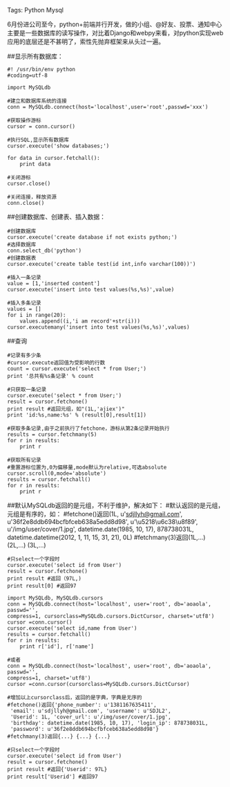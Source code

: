 Tags: Python Mysql


6月份进公司至今，python+前端并行开发，做的小组、@好友、投票、通知中心主要是一些数据库的读写操作，对比着Django和webpy来看，对python实现web应用的底层还是不甚明了，索性先抛弃框架来从头过一遍。

##显示所有数据库：

    #! /usr/bin/env python
    #coding=utf-8

    import MySQLdb

    #建立和数据库系统的连接
    conn = MySQLdb.connect(host='localhost',user='root',passwd='xxx')

    #获取操作游标
    cursor = conn.cursor()

    #执行SQL,显示所有数据库
    cursor.execute('show databases;')

    for data in cursor.fetchall():
        print data

    #关闭游标
    cursor.close()

    #关闭连接，释放资源
    conn.close()

##创建数据库、创建表、插入数据：

    #创建数据库
    cursor.execute('create database if not exists python;')
    #选择数据库
    conn.select_db('python')
    #创建数据表
    cursor.execute('create table test(id int,info varchar(100))')

    #插入一条记录
    value = [1,'inserted content']
    cursor.execute('insert into test values(%s,%s)',value)

    #插入多条记录
    values = []
    for i in range(20):
        values.append((i,'i am record'+str(i)))
    cursor.executemany('insert into test values(%s,%s)',values)

##查询
    
    #记录有多少条
    #cursor.execute返回值为受影响的行数
    count = cursor.execute('select * from User;')
    print '总共有%s条记录' % count

    #只获取一条记录
    cursor.execute('select * from User;')
    result = cursor.fetchone()
    print result #返回元组，如"(1L,'ajiex')"
    print 'id:%s,name:%s' % (result[0],result[1])
    
    #获取多条记录,由于之前执行了fetchone，游标从第2条记录开始执行
    results = cursor.fetchmany(5)
    for r in results:
        print r
    
    #获取所有记录
    #重置游标位置为,0为偏移量,mode默认为relative,可选absolute
    cursor.scroll(0,mode='absolute')
    results = cursor.fetchall()
    for r in results:
        print r 

##默认MySQLdb返回的是元组，不利于维护，解决如下：
    #默认返回的是元组，元组是有序的，如：
    #fetchone()返回(1L, u'sdjllyh@gmail.com', u'36f2e8ddb694bcfbfceb638a5edd8d98', 
     u'\u5218\u6c38\u8f89', u'/img/user/cover/1.jpg', datetime.date(1985, 10, 17), 
     878738031L, datetime.datetime(2012, 1, 11, 15, 31, 21), 0L)
    #fetchmany(3)返回(1L,...) (2L,...) (3L,...)

    #只select一个字段时
    cursor.execute('select id from User')
    result = cursor.fetchone()
    print result #返回（97L,)
    print result[0] #返回97

    import MySQLdb, MySQLdb.cursors
    conn = MySQLdb.connect(host='localhost', user='root', db='aoaola', passwd='', 
    compress=1, cursorclass=MySQLdb.cursors.DictCursor, charset='utf8')
    cursor =conn.cursor()
    cursor.execute('select id,name from User')
    results = cursor.fetchall()
    for r in results:
        print r['id'], r['name']

    #或者
    conn = MySQLdb.connect(host='localhost', user='root', db='aoaola', passwd='', 
    compress=1, charset='utf8')
    cursor =conn.cursor(cursorclass=MySQLdb.cursors.DictCursor)

    #增加以上cursorclass后，返回的是字典，字典是无序的
    #fetchone()返回{'phone_number': u'1381167635411', 
     'email': u'sdjllyh@gmail.com', 'username': u'SDJL2', 
     'Userid': 1L, 'cover_url': u'/img/user/cover/1.jpg', 
     'birthday': datetime.date(1985, 10, 17), 'login_ip': 878738031L, 
     'password': u'36f2e8ddb694bcfbfceb638a5edd8d98'}
    #fetchmany(3)返回{...} {...} {...}
    
    #只select一个字段时
    cursor.execute('select id from User')
    result = cursor.fetchone()
    print result #返回{'Userid': 97L}
    print result['Userid'] #返回97






